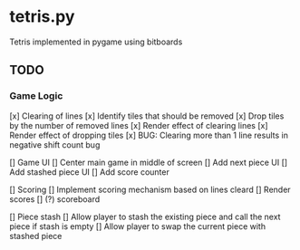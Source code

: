 # tetris.py

Tetris implemented in pygame using bitboards 


## TODO

### Game Logic
[x] Clearing of lines
    [x] Identify tiles that should be removed
    [x] Drop tiles by the number of removed lines
    [x] Render effect of clearing lines
    [x] Render effect of dropping tiles
    [x] BUG: Clearing more than 1 line results in negative shift count bug

[] Game UI
    [] Center main game in middle of screen
    [] Add next piece UI
    [] Add stashed piece UI
    [] Add score counter

[] Scoring
    [] Implement scoring mechanism based on lines cleard
    [] Render scores
    [] (?) scoreboard

[] Piece stash
    [] Allow player to stash the existing piece and call the next piece if stash is empty
    [] Allow player to swap the current piece with stashed piece
